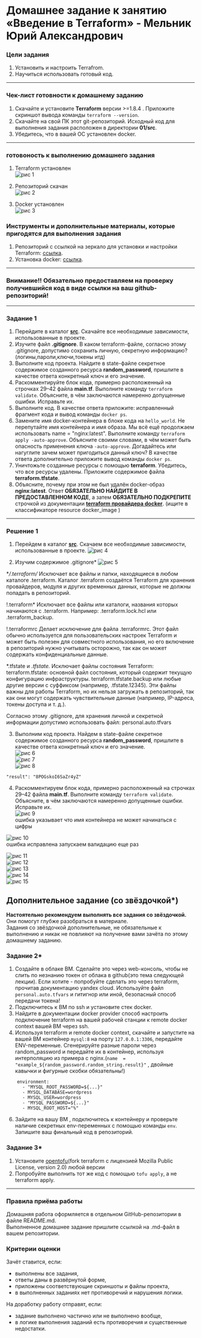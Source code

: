 # Домашнее задание к занятию «Введение в Terraform» - Мельник Юрий Александрович

### Цели задания

1. Установить и настроить Terrafrom.
2. Научиться использовать готовый код.

------

### Чек-лист готовности к домашнему заданию

1. Скачайте и установите **Terraform** версии >=1.8.4 . Приложите скриншот вывода команды ```terraform --version```.
2. Скачайте на свой ПК этот git-репозиторий. Исходный код для выполнения задания расположен в директории **01/src**.
3. Убедитесь, что в вашей ОС установлен docker.

------


### готовоность к выполнению домашнего задания
1. Terraform установлен  
 ![рис 1](https://github.com/ysatii/terraform_hw1/blob/main/img/ter_1.jpg)

2. Репозиторий скачан  
 ![рис 2](https://github.com/ysatii/terraform_hw1/blob/main/img/ter_2.jpg)

3. Docker установлен  
 ![рис 3](https://github.com/ysatii/terraform_hw1/blob/main/img/ter_3.jpg)


### Инструменты и дополнительные материалы, которые пригодятся для выполнения задания

1. Репозиторий с ссылкой на зеркало для установки и настройки Terraform: [ссылка](https://github.com/netology-code/devops-materials).
2. Установка docker: [ссылка](https://docs.docker.com/engine/install/ubuntu/). 
------
### Внимание!! Обязательно предоставляем на проверку получившийся код в виде ссылки на ваш github-репозиторий!
------

### Задание 1

1. Перейдите в каталог [**src**](https://github.com/netology-code/ter-homeworks/tree/main/01/src). Скачайте все необходимые зависимости, использованные в проекте. 
2. Изучите файл **.gitignore**. В каком terraform-файле, согласно этому .gitignore, допустимо сохранить личную, секретную информацию?(логины,пароли,ключи,токены итд)
3. Выполните код проекта. Найдите  в state-файле секретное содержимое созданного ресурса **random_password**, пришлите в качестве ответа конкретный ключ и его значение.
4. Раскомментируйте блок кода, примерно расположенный на строчках 29–42 файла **main.tf**.
Выполните команду ```terraform validate```. Объясните, в чём заключаются намеренно допущенные ошибки. Исправьте их.
5. Выполните код. В качестве ответа приложите: исправленный фрагмент кода и вывод команды ```docker ps```.
6. Замените имя docker-контейнера в блоке кода на ```hello_world```. Не перепутайте имя контейнера и имя образа. Мы всё ещё продолжаем использовать name = "nginx:latest". Выполните команду ```terraform apply -auto-approve```.
Объясните своими словами, в чём может быть опасность применения ключа  ```-auto-approve```. Догадайтесь или нагуглите зачем может пригодиться данный ключ? В качестве ответа дополнительно приложите вывод команды ```docker ps```.
8. Уничтожьте созданные ресурсы с помощью **terraform**. Убедитесь, что все ресурсы удалены. Приложите содержимое файла **terraform.tfstate**. 
9. Объясните, почему при этом не был удалён docker-образ **nginx:latest**. Ответ **ОБЯЗАТЕЛЬНО НАЙДИТЕ В ПРЕДОСТАВЛЕННОМ КОДЕ**, а затем **ОБЯЗАТЕЛЬНО ПОДКРЕПИТЕ** строчкой из документации [**terraform провайдера docker**](https://docs.comcloud.xyz/providers/kreuzwerker/docker/latest/docs).  (ищите в классификаторе resource docker_image )


------

### Решение 1
1. Перейдем в каталог [**src**](https://github.com/netology-code/ter-homeworks/tree/main/01/src). Скачаем все необходимые зависимости, использованные в проекте. 
 ![рис 4](https://github.com/ysatii/terraform_hw1/blob/main/img/ter_4.jpg)  

2. Изучим содержимое .gitignore*
 ![рис 5](https://github.com/ysatii/terraform_hw1/blob/main/img/ter_5.jpg)

**/.terraform/*
    Исключает все файлы и папки, находящиеся в любом каталоге .terraform.
    Каталог .terraform создаётся Terraform для хранения провайдеров, модуля и других временных данных, которые не должны попадать в репозиторий.

!.terraform*
    Исключает все файлы или каталоги, названия которых начинаются с .terraform.
    Например: .terraform.lock.hcl или .terraform_backup.

!.terraformrc
    Делает исключение для файла .terraformrc.
    Этот файл обычно используется для пользовательских настроек Terraform и может быть полезен для совместного использования, но его включение в репозиторий нужно учитывать осторожно, так как он может содержать конфиденциальные данные.

*.tfstate и *.tfstate.*
    Исключает файлы состояния Terraform:
        terraform.tfstate: основной файл состояния, который содержит текущую конфигурацию инфраструктуры.
        terraform.tfstate.backup или любые другие версии с суффиксом (например, .tfstate.12345).
    Эти файлы важны для работы Terraform, но их нельзя загружать в репозиторий, так как они могут содержать чувствительные данные (например, IP-адреса, токены доступа и т. д.).

Согласно этому .gitignore, для хранения личной и секретной информации допустимо использовать файл:
personal.auto.tfvars

3. Выполним код проекта. Найдем  в state-файле секретное содержимое созданного ресурса **random_password**, пришлите в качестве ответа конкретный ключ и его значение.  
 ![рис 6](https://github.com/ysatii/terraform_hw1/blob/main/img/ter_6.jpg)  
 ![рис 7](https://github.com/ysatii/terraform_hw1/blob/main/img/ter_7.jpg)  
 ![рис 8](https://github.com/ysatii/terraform_hw1/blob/main/img/ter_8.jpg)  
```
"result": "8POGskoI6SaZr4yZ"
``` 
4. Раскомментируем блок кода, примерно расположенный на строчках 29–42 файла **main.tf**.
Выполните команду ```terraform validate```. Объясните, в чём заключаются намеренно допущенные ошибки. Исправьте их.  
 ![рис 9](https://github.com/ysatii/terraform_hw1/blob/main/img/ter_9.jpg)   
ошибка указывает что имя контейнера не может начинаться с цифры

 ![рис 10](https://github.com/ysatii/terraform_hw1/blob/main/img/ter_10.jpg)  
ошибка исправлена запускаем валидацию еще раз

 ![рис 11](https://github.com/ysatii/terraform_hw1/blob/main/img/ter_11.jpg)  
 ![рис 12](https://github.com/ysatii/terraform_hw1/blob/main/img/ter_12.jpg)  
 ![рис 13](https://github.com/ysatii/terraform_hw1/blob/main/img/ter_13.jpg)  
 ![рис 14](https://github.com/ysatii/terraform_hw1/blob/main/img/ter_14.jpg)  
 ![рис 15](https://github.com/ysatii/terraform_hw1/blob/main/img/ter_15.jpg)  

## Дополнительное задание (со звёздочкой*)

**Настоятельно рекомендуем выполнять все задания со звёздочкой.** Они помогут глубже разобраться в материале.   
Задания со звёздочкой дополнительные, не обязательные к выполнению и никак не повлияют на получение вами зачёта по этому домашнему заданию. 

### Задание 2*

1. Создайте в облаке ВМ. Сделайте это через web-консоль, чтобы не слить по незнанию токен от облака в github(это тема следующей лекции). Если хотите - попробуйте сделать это через terraform, прочитав документацию yandex cloud. Используйте файл ```personal.auto.tfvars``` и гитигнор или иной, безопасный способ передачи токена!
2. Подключитесь к ВМ по ssh и установите стек docker.
3. Найдите в документации docker provider способ настроить подключение terraform на вашей рабочей станции к remote docker context вашей ВМ через ssh.
4. Используя terraform и  remote docker context, скачайте и запустите на вашей ВМ контейнер ```mysql:8``` на порту ```127.0.0.1:3306```, передайте ENV-переменные. Сгенерируйте разные пароли через random_password и передайте их в контейнер, используя интерполяцию из примера с nginx.(```name  = "example_${random_password.random_string.result}"```  , двойные кавычки и фигурные скобки обязательны!) 
```
    environment:
      - "MYSQL_ROOT_PASSWORD=${...}"
      - MYSQL_DATABASE=wordpress
      - MYSQL_USER=wordpress
      - "MYSQL_PASSWORD=${...}"
      - MYSQL_ROOT_HOST="%"
```

6. Зайдите на вашу ВМ , подключитесь к контейнеру и проверьте наличие секретных env-переменных с помощью команды ```env```. Запишите ваш финальный код в репозиторий.

### Задание 3*
1. Установите [opentofu](https://opentofu.org/)(fork terraform с лицензией Mozilla Public License, version 2.0) любой версии
2. Попробуйте выполнить тот же код с помощью ```tofu apply```, а не terraform apply.
------

### Правила приёма работы

Домашняя работа оформляется в отдельном GitHub-репозитории в файле README.md.   
Выполненное домашнее задание пришлите ссылкой на .md-файл в вашем репозитории.

### Критерии оценки

Зачёт ставится, если:

* выполнены все задания,
* ответы даны в развёрнутой форме,
* приложены соответствующие скриншоты и файлы проекта,
* в выполненных заданиях нет противоречий и нарушения логики.

На доработку работу отправят, если:

* задание выполнено частично или не выполнено вообще,
* в логике выполнения заданий есть противоречия и существенные недостатки. 

